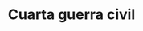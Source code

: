 ﻿---
title: "Cuarta guerra civil"
permalink: periodes_63.html
layout: periode
dataInici: -32
dataFi: -30
sidebar: periodes
pares:
  - 8:
    title: "República romana"
    dataInici: "(-509)"
    dataFi: "(-27)"

fills:
  - 78:
    title: "Batalla de Accio"
    dataInici: "(-31)"

jocsPrincipals:
  - title: "Antony and Cleopatra"
    bggId: 273518
    dataInici: 
    dataFi: 

jocsEscenaris:
jocsEpoca:
  - title: "Imperium Romanum II"
    bggId: 1496
    escenari: "Octavian vs. Antony and Cleopatra"
    dataInici: 
    dataFi: 

jocsEpocaEscenaris:
---
